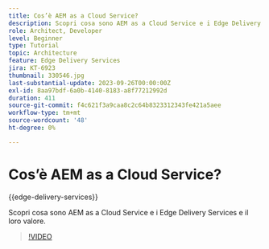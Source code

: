 ```yaml
---
title: Cos’è AEM as a Cloud Service?
description: Scopri cosa sono AEM as a Cloud Service e i Edge Delivery Services e il loro valore.
role: Architect, Developer
level: Beginner
type: Tutorial
topic: Architecture
feature: Edge Delivery Services
jira: KT-6923
thumbnail: 330546.jpg
last-substantial-update: 2023-09-26T00:00:00Z
exl-id: 8aa97bdf-6a0b-4140-8183-a8f77212992d
duration: 411
source-git-commit: f4c621f3a9caa8c2c64b8323312343fe421a5aee
workflow-type: tm+mt
source-wordcount: '48'
ht-degree: 0%

---
```


# Cos’è AEM as a Cloud Service?

{{edge-delivery-services}}

Scopri cosa sono AEM as a Cloud Service e i Edge Delivery Services e il loro valore.

>[!VIDEO](https://video.tv.adobe.com/v/346161?quality=12&learn=on&captions=ita)
